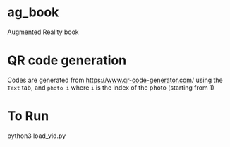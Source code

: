 # ag_book
Augmented Reality book

# QR code generation
Codes are generated from https://www.qr-code-generator.com/ using the `Text` tab, and `photo i` where `i` is the index of the photo (starting from 1)

# To Run
python3 load_vid.py
